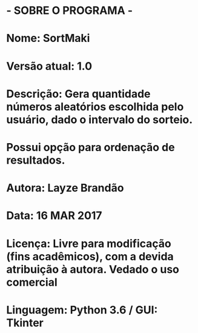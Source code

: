 # ############################################################################################################
# - SOBRE O PROGRAMA -
# Nome: SortMaki
# Versão atual: 1.0
# Descrição: Gera quantidade números aleatórios escolhida pelo usuário, dado o intervalo do sorteio.
#            Possui opção para ordenação de resultados.
# Autora: Layze Brandão
# Data: 16 MAR 2017
# Licença: Livre para modificação (fins acadêmicos), com a devida atribuição à autora. Vedado o uso comercial
# Linguagem: Python 3.6 / GUI: Tkinter
# ############################################################################################################
